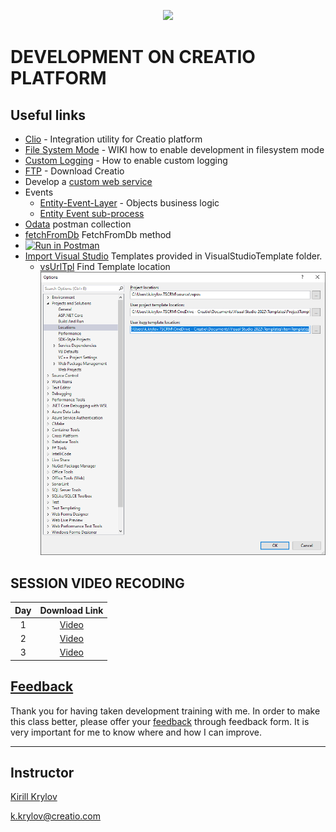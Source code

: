 <p align="center">
    <a href="https://www.creatio.com/">
            <img src="https://github.com/kirillkrylov/ImagesAndPages/wiki/Img/accelerateBannerBlue.png">
    </a>
</p>


# DEVELOPMENT ON CREATIO PLATFORM

## Useful links
- [Clio][clio] - Integration utility for Creatio platform
- [File System Mode][fsmode] - WIKI how to enable development in filesystem mode
- [Custom Logging][nlog] - How to enable custom logging
- [FTP] - Download Creatio
- Develop a [custom web service][custom_web_service]
- Events
	- [Entity-Event-Layer][entityEventLayer] - Objects business logic
	- [Entity Event sub-process][eventSubProcess]
- [Odata] postman collection
- [fetchFromDb] FetchFromDb method
- [![Run in Postman](https://run.pstmn.io/button.svg)](https://app.getpostman.com/run-collection/2351701-7ac6b9e8-afde-4260-baf1-3e6d8177acf1?action=collection%2Ffork&collection-url=entityId%3D2351701-7ac6b9e8-afde-4260-baf1-3e6d8177acf1%26entityType%3Dcollection%26workspaceId%3D2db9bb58-2e58-40d2-8e49-7881a99d9962#?env%5BDevTraining%5D=W3sia2V5IjoiQmFzZVVyaSIsInZhbHVlIjoiaHR0cDovL2tfa3J5bG92OjcwNzAvIiwiZW5hYmxlZCI6dHJ1ZX0seyJrZXkiOiJVc2VyTmFtZSIsInZhbHVlIjoiU3VwZXJ2aXNvciIsImVuYWJsZWQiOnRydWV9LHsia2V5IjoiVXNlclBhc3N3b3JkIiwidmFsdWUiOiJTdXBlcnZpc29yIiwiZW5hYmxlZCI6dHJ1ZX0seyJrZXkiOiJCUE1DU1JGIiwidmFsdWUiOiIiLCJlbmFibGVkIjp0cnVlfV0=)
- [Import Visual Studio][vsTpl] Templates provided in VisualStudioTemplate folder.
	- [vsUrlTpl] Find Template location ![Image](/Images/VS_ItemTemplate.png)


## SESSION VIDEO RECODING
|Day|Download Link|
|:--:|:--:|
|1|[Video][d1v]|
|2|[Video][d2v]|
|3|[Video][d3v]|
<!-- 
|4|[Video][d4v]|
|5|[Video][d5v]|
|6|[Video][d6v]|
|7|[Video][d7v]|
|8|[Video][d8v]| 

-->


## [Feedback][feedBackForm]
Thank you for having taken development training with me. In order to make this class better, please offer your [feedback][feedBackForm] through feedback form. It is very important for me to know where and how I can improve.

---
## Instructor
[Kirill Krylov][about]


<a href="mailto:k.krylov@creatio.com">k.krylov@creatio.com</a><br />


<!-- Named Links -->
[d1v]: https://creatio-global.zoom.us/rec/share/mguCV2lBkVHU7biDNCv-lxJwkzMZlJWduUo1MrCzJ0E0fI0E_4gHx6XoxjTkBmZX.PLdppQx9EIxvAnyl
[d2v]: https://creatio-global.zoom.us/rec/share/oaFj7XNZ8wBQjR1nGcbLaEdA0L40Qj5BL-hFkT4GtFgVkWQvNVHcvLBWhRS2MtYk.RUnarBk5niW6s9T0
[d3v]:https://creatio-global.zoom.us/rec/share/Jk8h0pGB6qQlsXNGOBG-VRkgm8WKjgiDJ48f6bVRLlttELBlpSlAPuxD4ZBm83UU.qeIuZTT7dHbruUlJ
<!-- Links -->
[clio]:https://github.com/Advance-Technologies-Foundation/clio
[fsmode]:https://github.com/Academy-Creatio/TrainingProgramm/wiki/Enable-development-in-FileSystem-Mode
[nlog]:https://github.com/Academy-Creatio/TrainingProgramm/wiki/Custom-Logging-with-NLog
[oData]:https://documenter.getpostman.com/view/10204500/SztHX5Qb?version=latest
[vsTpl]:https://docs.microsoft.com/en-us/visualstudio/ide/how-to-create-item-templates?view=vs-2019
[vsUrlTpl]:https://docs.microsoft.com/en-us/visualstudio/ide/how-to-locate-and-organize-project-and-item-templates?view=vs-2022#user-templates
[ftp]:http://ftp.bpmonline.com/support/downloads/!Release/installation_files/7.18.0/
[about]:https://github.com/kirillkrylov/ImagesAndPages/wiki/Kirill-Krylov,-CPA
[entityEventLayer]:https://academy.creatio.com/docs/developer/back-end_development/entity_event_layer/entity_event_layer
[eventSubProcess]:https://academy.creatio.com/docs/user/bpm_tools/process_elements_reference/event_sub-process/event_sub_process_element
[fetchFromDb]: https://academy.creatio.com/api/netcoreapi/7.15.0/index.html#Terrasoft.Core~Terrasoft.Core.Entities.Entity~FetchFromDB.html
[feedBackForm]:https://forms.office.com/Pages/ResponsePage.aspx?id=-6Jce0OmhUOLOTaTQnDHFs1n4KjdfnVBtjvFqBN3Vk9UNTdVREtLSVo0TlBGSlFRRUM0Sk1WWTdNTi4u
[custom_web_service]: https://academy.creatio.com/docs/developer/back_end_development/web_services/overview#title-1243-1